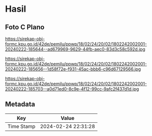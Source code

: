 # Hasil

## Foto C Plano

https://sirekap-obj-formc.kpu.go.id/42de/pemilu/ppwp/18/02/24/20/02/1802242002001-20240222-185644--ad679969-9629-44fb-aec0-83d3c58c592d.jpg

https://sirekap-obj-formc.kpu.go.id/42de/pemilu/ppwp/18/02/24/20/02/1802242002001-20240222-185656--1d58f72e-f931-45ac-bbb6-c96d67129566.jpg

https://sirekap-obj-formc.kpu.go.id/42de/pemilu/ppwp/18/02/24/20/02/1802242002001-20240222-185703--a0d71ed0-8c9e-4f12-99cc-9afc2f437d1d.jpg


## Metadata

| Key        | Value               |
| ---------- | ------------------- |
| Time Stamp | 2024-02-24 22:31:28 |



